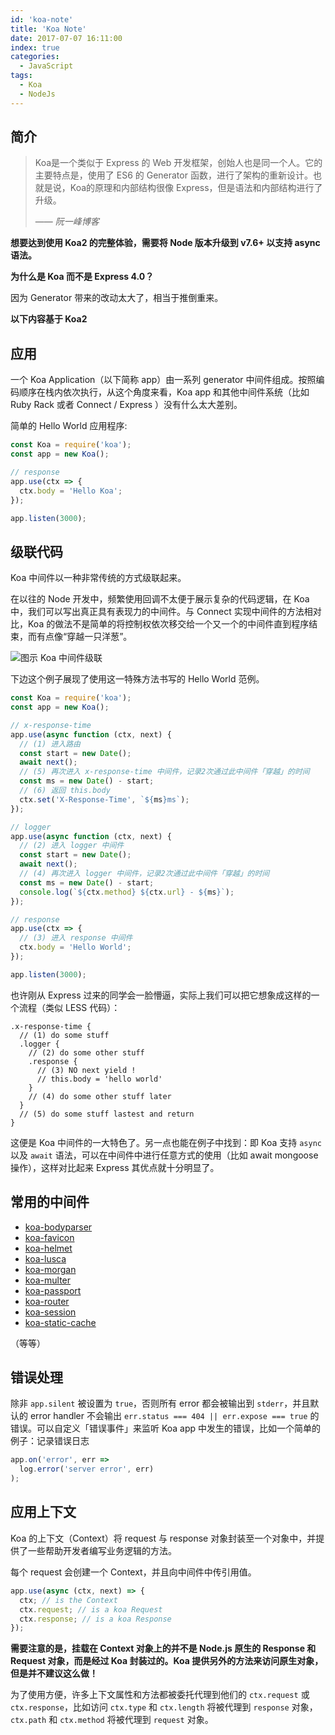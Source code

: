 ```yaml
---
id: 'koa-note'
title: 'Koa Note'
date: 2017-07-07 16:11:00
index: true
categories:
  - JavaScript
tags:
  - Koa
  - NodeJs
---
```


## 简介

> Koa是一个类似于 Express 的 Web 开发框架，创始人也是同一个人。它的主要特点是，使用了 ES6 的 Generator 函数，进行了架构的重新设计。也就是说，Koa的原理和内部结构很像 Express，但是语法和内部结构进行了升级。
> 
> —— <cite>阮一峰博客</cite>

**想要达到使用 Koa2 的完整体验，需要将 Node 版本升级到 v7.6+ 以支持 async 语法。**

**为什么是 Koa 而不是 Express 4.0？**

因为 Generator 带来的改动太大了，相当于推倒重来。

**以下内容基于 Koa2**

## 应用

一个 Koa Application（以下简称 app）由一系列 generator 中间件组成。按照编码顺序在栈内依次执行，从这个角度来看，Koa app 和其他中间件系统（比如 Ruby Rack 或者 Connect / Express ）没有什么太大差别。

简单的 Hello World 应用程序:

```javascript
const Koa = require('koa');
const app = new Koa();

// response
app.use(ctx => {
  ctx.body = 'Hello Koa';
});

app.listen(3000);
```

## 级联代码

Koa 中间件以一种非常传统的方式级联起来。

在以往的 Node 开发中，频繁使用回调不太便于展示复杂的代码逻辑，在 Koa 中，我们可以写出真正具有表现力的中间件。与 Connect 实现中间件的方法相对比，Koa 的做法不是简单的将控制权依次移交给一个又一个的中间件直到程序结束，而有点像“穿越一只洋葱”。

![图示 Koa 中间件级联](https://camo.githubusercontent.com/d80cf3b511ef4898bcde9a464de491fa15a50d06/68747470733a2f2f7261772e6769746875622e636f6d2f66656e676d6b322f6b6f612d67756964652f6d61737465722f6f6e696f6e2e706e67)

下边这个例子展现了使用这一特殊方法书写的 Hello World 范例。

```javascript
const Koa = require('koa');
const app = new Koa();

// x-response-time
app.use(async function (ctx, next) {
  // (1) 进入路由
  const start = new Date();
  await next();
  // (5) 再次进入 x-response-time 中间件，记录2次通过此中间件「穿越」的时间
  const ms = new Date() - start;
  // (6) 返回 this.body
  ctx.set('X-Response-Time', `${ms}ms`);
});

// logger
app.use(async function (ctx, next) {
  // (2) 进入 logger 中间件
  const start = new Date();
  await next();
  // (4) 再次进入 logger 中间件，记录2次通过此中间件「穿越」的时间
  const ms = new Date() - start;
  console.log(`${ctx.method} ${ctx.url} - ${ms}`);
});

// response
app.use(ctx => {
  // (3) 进入 response 中间件
  ctx.body = 'Hello World';
});

app.listen(3000);
```

也许刚从 Express 过来的同学会一脸懵逼，实际上我们可以把它想象成这样的一个流程（类似 LESS 代码）：

```less
.x-response-time {
  // (1) do some stuff
  .logger {
    // (2) do some other stuff
    .response {
      // (3) NO next yield !
      // this.body = 'hello world'
    }
    // (4) do some other stuff later
  }
  // (5) do some stuff lastest and return
}
```

这便是 Koa 中间件的一大特色了。另一点也能在例子中找到：即 Koa 支持 `async` 以及 `await` 语法，可以在中间件中进行任意方式的使用（比如 await mongoose 操作），这样对比起来 Express 其优点就十分明显了。

## 常用的中间件

* [koa-bodyparser](https://www.npmjs.com/package/koa-bodyparser)
* [koa-favicon](https://www.npmjs.com/package/koa-favicon)
* [koa-helmet](https://www.npmjs.com/package/koa-helmet)
* [koa-lusca](https://www.npmjs.com/package/koa-lusca)
* [koa-morgan](https://www.npmjs.com/package/koa-morgan)
* [koa-multer](https://www.npmjs.com/package/koa-multer)
* [koa-passport](https://www.npmjs.com/package/koa-passport)
* [koa-router](https://www.npmjs.com/package/koa-router)
* [koa-session](https://www.npmjs.com/package/koa-session)
* [koa-static-cache](https://www.npmjs.com/package/koa-static-cache)

（等等）

## 错误处理

除非 `app.silent` 被设置为 `true`，否则所有 error 都会被输出到 `stderr`，并且默认的 error handler 不会输出 `err.status === 404 || err.expose === true` 的错误。可以自定义「错误事件」来监听 Koa app 中发生的错误，比如一个简单的例子：记录错误日志

```javascript
app.on('error', err =>
  log.error('server error', err)
);
```

## 应用上下文

Koa 的上下文（Context）将 request 与 response 对象封装至一个对象中，并提供了一些帮助开发者编写业务逻辑的方法。

每个 request 会创建一个 Context，并且向中间件中传引用值。

```javascript
app.use(async (ctx, next) => {
  ctx; // is the Context
  ctx.request; // is a koa Request
  ctx.response; // is a koa Response
});
```

**需要注意的是，挂载在 Context 对象上的并不是 Node.js 原生的 Response 和 Request 对象，而是经过 Koa 封装过的。Koa 提供另外的方法来访问原生对象，但是并不建议这么做！**

为了使用方便，许多上下文属性和方法都被委托代理到他们的 `ctx.request` 或 `ctx.response`，比如访问 `ctx.type` 和 `ctx.length` 将被代理到 `response` 对象，`ctx.path` 和 `ctx.method` 将被代理到 `request` 对象。
